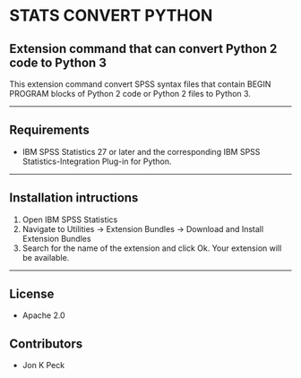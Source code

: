 # STATS CONVERT PYTHON
## Extension command that can convert Python 2 code to Python 3
 This extension command convert SPSS syntax files that contain BEGIN PROGRAM blocks of Python 2 code or Python 2 files to Python 3.

---
Requirements
----
- IBM SPSS Statistics 27 or later and the corresponding IBM SPSS Statistics-Integration Plug-in for Python.

---
Installation intructions
----
1. Open IBM SPSS Statistics
2. Navigate to Utilities -> Extension Bundles -> Download and Install Extension Bundles
3. Search for the name of the extension and click Ok. Your extension will be available.

---
License
----

- Apache 2.0
                              
Contributors
----

  - Jon K Peck
